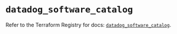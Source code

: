 # `datadog_software_catalog`

Refer to the Terraform Registry for docs: [`datadog_software_catalog`](https://registry.terraform.io/providers/datadog/datadog/3.68.0/docs/resources/software_catalog).
